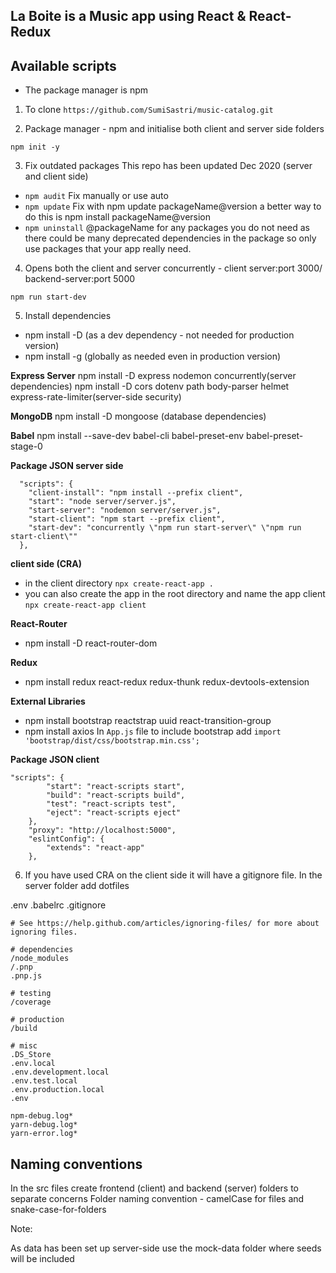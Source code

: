 ## La Boite is a Music app using React & React-Redux

## Available scripts

- The package manager is npm 

1. To clone 
```https://github.com/SumiSastri/music-catalog.git```

2. Package manager - npm and initialise both client and server side folders 

```npm init -y``` 

3.   Fix outdated packages This repo has been updated Dec 2020 (server and client side)

- ```npm audit``` Fix manually or use auto
- ```npm update``` Fix with npm update packageName@version a better way to do this is npm install packageName@version
- ```npm uninstall``` @packageName for any packages you do not need as there could be many deprecated dependencies in the package so only use packages that your app really need.

4.  Opens both the client and server concurrently - client server:port 3000/ backend-server:port 5000

```npm run start-dev```  

5. Install dependencies 

- npm install -D (as a dev dependency - not needed for production version)
- npm install -g (globally as needed even in production version)

**Express Server** 
npm install -D  express nodemon concurrently(server dependencies)
npm install -D cors dotenv path body-parser helmet express-rate-limiter(server-side security)

**MongoDB**
npm install -D  mongoose (database dependencies)

**Babel**
npm install --save-dev babel-cli babel-preset-env babel-preset-stage-0

**Package JSON server side**
```
  "scripts": {
    "client-install": "npm install --prefix client",
    "start": "node server/server.js",
    "start-server": "nodemon server/server.js",
    "start-client": "npm start --prefix client",
    "start-dev": "concurrently \"npm run start-server\" \"npm run start-client\""
  },
 ```  
 
**client side (CRA)**

- in the client directory ```npx create-react-app .```
- you can also create the app in the root directory and name the app client ```npx create-react-app client```

**React-Router**
- npm install -D react-router-dom

**Redux**
- npm install redux react-redux redux-thunk redux-devtools-extension

**External Libraries**
- npm install bootstrap reactstrap uuid react-transition-group
- npm install axios
In ```App.js``` file to include bootstrap add ```import 'bootstrap/dist/css/bootstrap.min.css';```

__Package JSON client__

```
"scripts": {
		"start": "react-scripts start",
		"build": "react-scripts build",
		"test": "react-scripts test",
		"eject": "react-scripts eject"
	},
	"proxy": "http://localhost:5000",
	"eslintConfig": {
		"extends": "react-app"
	},
```
6. If you have used CRA on the client side it will have a gitignore file. In the server folder add dotfiles

.env 
.babelrc
.gitignore 
 
 ```
 # See https://help.github.com/articles/ignoring-files/ for more about ignoring files.

# dependencies
/node_modules
/.pnp
.pnp.js

# testing
/coverage

# production
/build

# misc
.DS_Store
.env.local
.env.development.local
.env.test.local
.env.production.local
.env

npm-debug.log*
yarn-debug.log*
yarn-error.log*
```
 
## Naming conventions
In the src files create frontend (client) and backend (server) folders to separate concerns Folder naming convention - camelCase for files and snake-case-for-folders

Note:

As data has been set up server-side use the mock-data folder where seeds will be included

